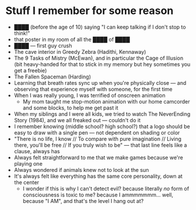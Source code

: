 # Stuff I remember for some reason

* ████ (before the age of 10) saying "I can keep talking if I don't stop to think!"
* that poster in my room of all the ████ of ████
* ████ — first guy crush
* The cave interior in Greedy Zebra (Hadithi, Kennaway)
* The 9 Tasks of Mistry (McEwan), and in particular the Cage of Illusion (bit heavy-handed for that to stick in my memory but hey sometimes you get a freebie)
* The Fallen Spaceman (Harding)
* Learning that breath rates sync up when you're physically close — and observing that experience myself with someone, for the first time
* When I was really young, I was terrified of onscreen animation
  * My mom taught me stop-motion animation with our home camcorder and some blocks, to help me get past it
* When my siblings and I were all kids, we tried to watch The NeverEnding Story (1984), and we all freaked out — couldn't do it
* I remember knowing (middle school? high school?) that a logo should be easy to draw with a single pen — not dependent on shading or color
* "There is no life, I know // To compare with pure imagination // Living there, you'll be free // If you truly wish to be" — that last line feels like a clause, always has
* Always felt straightforward to me that we make games because we're playing one
* Always wondered if animals knew not to look at the sun
* It's always felt like everything has the same core personality, down at the center
  * I wonder if this is why I can't detect evil? because literally _no_ form of consciousness is toxic to me? because I ammmmmmm... well, because "I AM", and that's the level I hang out at?
